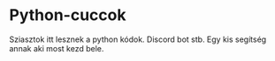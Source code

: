 # Python-cuccok
Sziasztok itt lesznek a python kódok.
Discord bot stb.
Egy kis segítség annak aki most kezd bele.
